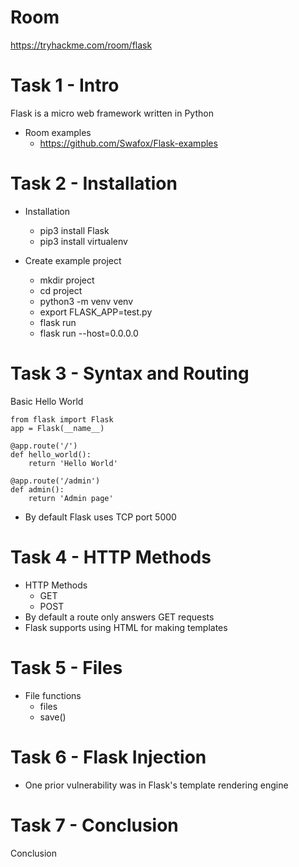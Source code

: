 # Room
https://tryhackme.com/room/flask

# Task 1 - Intro
Flask is a micro web framework written in Python

* Room examples
  * https://github.com/Swafox/Flask-examples

# Task 2 - Installation
* Installation
  * pip3 install Flask
  * pip3 install virtualenv

* Create example project
  * mkdir project
  * cd project
  * python3 -m venv venv
  * export FLASK_APP=test.py
  * flask run
  * flask run --host=0.0.0.0

# Task 3 - Syntax and Routing
Basic Hello World
```
from flask import Flask
app = Flask(__name__)

@app.route('/')
def hello_world():
    return 'Hello World'

@app.route('/admin')
def admin():
    return 'Admin page'
```

* By default Flask uses TCP port 5000

# Task 4 - HTTP Methods
* HTTP Methods
  * GET
  * POST
* By default a route only answers GET requests
* Flask supports using HTML for making templates

# Task 5 - Files
* File functions
  * files
  * save()

# Task 6 - Flask Injection
* One prior vulnerability was in Flask's template rendering engine

# Task 7 - Conclusion
Conclusion